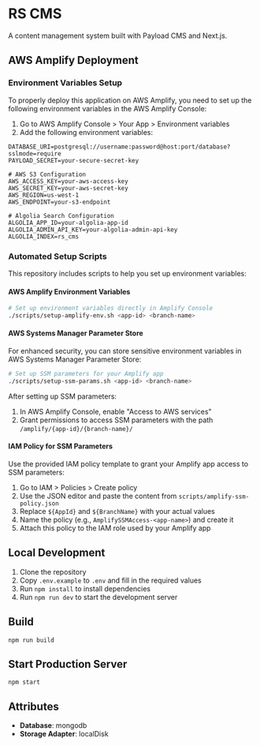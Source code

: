 # RS CMS

A content management system built with Payload CMS and Next.js.

## AWS Amplify Deployment

### Environment Variables Setup

To properly deploy this application on AWS Amplify, you need to set up the following environment variables in the AWS Amplify Console:

1. Go to AWS Amplify Console > Your App > Environment variables
2. Add the following environment variables:

```
DATABASE_URI=postgresql://username:password@host:port/database?sslmode=require
PAYLOAD_SECRET=your-secure-secret-key

# AWS S3 Configuration
AWS_ACCESS_KEY=your-aws-access-key
AWS_SECRET_KEY=your-aws-secret-key
AWS_REGION=us-west-1
AWS_ENDPOINT=your-s3-endpoint

# Algolia Search Configuration
ALGOLIA_APP_ID=your-algolia-app-id
ALGOLIA_ADMIN_API_KEY=your-algolia-admin-api-key
ALGOLIA_INDEX=rs_cms
```

### Automated Setup Scripts

This repository includes scripts to help you set up environment variables:

#### AWS Amplify Environment Variables

```bash
# Set up environment variables directly in Amplify Console
./scripts/setup-amplify-env.sh <app-id> <branch-name>
```

#### AWS Systems Manager Parameter Store

For enhanced security, you can store sensitive environment variables in AWS Systems Manager Parameter Store:

```bash
# Set up SSM parameters for your Amplify app
./scripts/setup-ssm-params.sh <app-id> <branch-name>
```

After setting up SSM parameters:

1. In AWS Amplify Console, enable "Access to AWS services" 
2. Grant permissions to access SSM parameters with the path `/amplify/{app-id}/{branch-name}/`

#### IAM Policy for SSM Parameters

Use the provided IAM policy template to grant your Amplify app access to SSM parameters:

1. Go to IAM > Policies > Create policy
2. Use the JSON editor and paste the content from `scripts/amplify-ssm-policy.json`
3. Replace `${AppId}` and `${BranchName}` with your actual values
4. Name the policy (e.g., `AmplifySSMAccess-<app-name>`) and create it
5. Attach this policy to the IAM role used by your Amplify app

## Local Development

1. Clone the repository
2. Copy `.env.example` to `.env` and fill in the required values
3. Run `npm install` to install dependencies
4. Run `npm run dev` to start the development server

## Build

```
npm run build
```

## Start Production Server

```
npm start
```

## Attributes

- **Database**: mongodb
- **Storage Adapter**: localDisk
